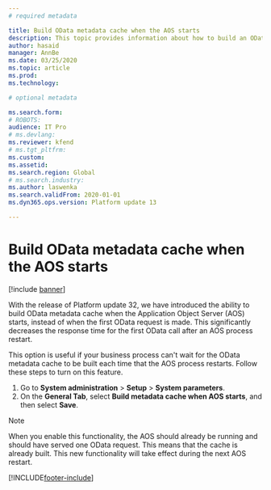 ```yaml
---
# required metadata

title: Build OData metadata cache when the AOS starts
description: This topic provides information about how to build an OData metadata cache when the AOS starts.
author: hasaid
manager: AnnBe
ms.date: 03/25/2020
ms.topic: article
ms.prod: 
ms.technology: 

# optional metadata

ms.search.form: 
# ROBOTS: 
audience: IT Pro
# ms.devlang: 
ms.reviewer: kfend
# ms.tgt_pltfrm: 
ms.custom: 
ms.assetid: 
ms.search.region: Global
# ms.search.industry: 
ms.author: laswenka
ms.search.validFrom: 2020-01-01
ms.dyn365.ops.version: Platform update 13

---
```


# Build OData metadata cache when the AOS starts

[!include [banner](../includes/banner.md)]


With the release of Platform update 32, we have introduced the ability to build OData metadata cache when the Application Object Server (AOS) starts, instead of when the first OData request is made. This significantly decreases the response time for the first OData call after an AOS process restart.

This option is useful if your business process can't wait for the OData metadata cache to be built each time that the AOS process restarts. Follow these steps to turn on this feature. 

1. Go to **System administration** \> **Setup** \> **System parameters**.
2. On the **General Tab**, select **Build metadata cache when AOS starts**, and then select **Save**.

> [!NOTE]
> When you enable this functionality, the AOS should already be running and should have served one OData request. This means that the cache is already built. This new functionality will take effect during the next AOS restart.


[!INCLUDE[footer-include](../../../includes/footer-banner.md)]